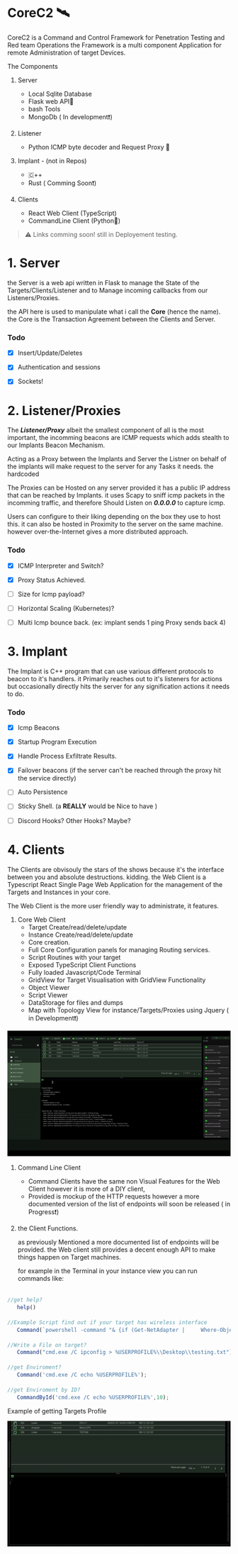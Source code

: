 CoreC2 🛰️
============

CoreC2 is a Command and Control Framework for Penetration Testing and Red team Operations
the Framework is a multi component Application for remote Administration of target Devices.

The Components

1. Server   
   - Local Sqlite Database
   - Flask web API🐍
   - bash Tools
   - MongoDb ( In development❗)

2. Listener
   - Python ICMP byte decoder and Request Proxy 🐍

3. Implant - (not in Repos)
   - 🇨++
   - Rust ( Comming Soon❗)

4. Clients
   - React Web Client (TypeScript)
   - CommandLine Client  (Python🐍)


> ⚠️ Links comming soon! still in Deployement testing.

#   1. Server 
the Server is a web api written in Flask to manage the State of the Targets/Clients/Listener and to Manage  incoming callbacks from our Listeners/Proxies.

the API here is used to manipulate what i call the **Core** (hence the name). the Core is the Transaction Agreement between the Clients and Server.
### Todo
- [x] Insert/Update/Deletes
- [x] Authentication and sessions
- [x] Sockets!


#   2. Listener/Proxies
The ***Listener/Proxy*** albeit the smallest component of all is the most important, the incomming beacons are ICMP requests which adds stealth to our Implants Beacon Mechanism.

Acting as a Proxy between the Implants and Server the Listner on behalf of the implants will make request to the server for any Tasks it needs. the hardcoded

The Proxies can be Hosted on any server provided it has a public IP address that can be reached by Implants.
it uses Scapy to sniff icmp packets in the incomming traffic, and therefore Should Listen on ***0.0.0.0*** to capture icmp.

Users can configure to their liking depending on the box they use to host this. it can also be hosted in Proximity to the server on the same machine. however over-the-Internet gives a more distributed
approach. 



### Todo
- [x] ICMP Interpreter and Switch?
- [x] Proxy Status Achieved.
- [ ] Size for Icmp payload? 
- [ ] Horizontal Scaling (Kubernetes)?
- [ ] Multi Icmp bounce back. (ex: implant sends 1 ping Proxy sends back 4) 


#   3. Implant 

The Implant is C++ program that can use various different protocols to beacon to it's handlers. it Primarily reaches out to it's listeners for actions but occasionally directly hits the server for any signification actions  it needs to do. 
### Todo
- [x] Icmp Beacons
- [x] Startup Program Execution 
- [x] Handle Process Exfiltrate Results. 
- [x] Failover beacons (if the server can't be reached through the proxy hit the service directly)
- [ ] Auto Persistence 
- [ ] Sticky Shell. (a **REALLY** would be Nice to have )
- [ ] Discord Hooks? Other Hooks? Maybe? 



#   4. Clients 

The Clients are obvisouly the stars of the shows because it's the interface between you and absolute destructions. kidding.
the Web Client is a Typescript React Single Page Web Application for the management of the Targets and Instances in your core.

The Web Client is the more user friendly way to administrate, it features. 

1. Core Web Client   
   - Target Create/read/delete/update
   - Instance Create/read/delete/update
   - Core creation.
   - Full Core Configuration panels for managing Routing services.
   - Script Routines with your target
   - Exposed TypeScript Client Functions 
   - Fully loaded Javascript/Code Terminal 
   - GridView for Target Visualisation with GridView Functionality
   - Object Viewer
   - Script Viewer
   - DataStorage for files and dumps
   - Map with Topology View for instance/Targets/Proxies using Jquery
   ( in Development❗)

![](assets/demo.gif "Instance Panel")


1. Command Line Client
    - Command Clients have the same non Visual Features for the Web Client however it is more of a DIY client,
    - Provided is mockup of the HTTP requests however a more documented version of the list of endpoints will soon be released ( in Progress❗)

2. the Client Functions.
   
   as previously Mentioned a more documented list of endpoints will be provided. the Web client still provides a decent enough API to make things happen on Target machines.
   
   for example in the Terminal in your instance view you can run commands like: 


```typescript

//get help?
   help()

//Example Script find out if your target has wireless interface
   Command(`powershell -command "& {if (Get-NetAdapter |     Where-Object { $_.InterfaceDescription -like '*Wireless*' }) { Write-Host 'Your workstation has a wireless interface.' } else { Write-Host 'No wireless interface found on your workstation.' }}"`);

//Write a File on target?
   Command("cmd.exe /C ipconfig > %USERPROFILE%\\Desktop\\testing.txt"); 

//get Enviroment?
   Command('cmd.exe /C echo %USERPROFILE%');

//get Enviroment by ID?
   CommandById('cmd.exe /C echo %USERPROFILE%',10);
```

Example of getting Targets Profile

![](assets/shell.gif "Instance Panel")










